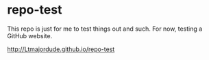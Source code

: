 # repo-test
 This repo is just for me to test things out and such.
 For now, testing a GitHub website.
 
 http://Ltmajordude.github.io/repo-test
